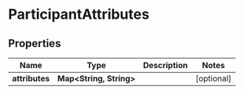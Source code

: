 
# ParticipantAttributes

## Properties
Name | Type | Description | Notes
------------ | ------------- | ------------- | -------------
**attributes** | **Map&lt;String, String&gt;** |  |  [optional]



